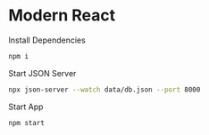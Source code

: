 # Modern React

Install Dependencies

```bash
npm i
```

Start JSON Server

```bash
npx json-server --watch data/db.json --port 8000
```

Start App

```bash
npm start
```
